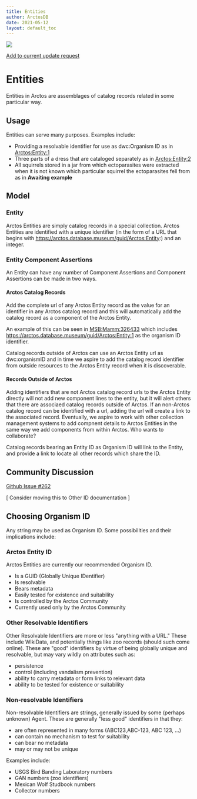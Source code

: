 ```yaml
---
title: Entities
author: ArctosDB
date: 2021-05-12
layout: default_toc
---
```


![](https://raw.githubusercontent.com/ArctosDB/documentation-wiki/gh-pages/tutorial_images/Bear%20Work%20in%20Progress.JPG)

[Add to current update request](https://github.com/ArctosDB/documentation-wiki/issues/262)

# Entities

Entities in Arctos are assemblages of catalog records related in some particular way.

## Usage

Entities can serve many purposes. Examples include:

 - Providing a resolvable identifier for use as dwc:Organism ID as in <a href="https://arctos.database.museum/guid/Arctos:Entity:1">Arctos:Entity:1</a>
 - Three parts of a dress that are cataloged separately as in <a href="https://arctos.database.museum/guid/Arctos:Entity:2">Arctos:Entity:2</a>
 - All squirrels stored in a jar from which ectoparasites were extracted when it is not known which particular squirrel the ectoparasites fell from as in **Awaiting example**

## Model

### Entity

Arctos Entities are simply catalog records in a special collection. Arctos Entities are identified with a unique identifier (in the form of a URL that begins with https://arctos.database.museum/guid/Arctos:Entity:) and an integer. 

### Entity Component Assertions

An Entity can have any number of Component Assertions and Component Assertions can be made in two ways.

#### Arctos Catalog Records

Add the complete url of any Arctos Entity record as the value for an identifier in any Arctos catalog record and this will automatically add the catalog record as a component of the Arctos Entity.

An example of this can be seen in <a href="https://arctos.database.museum/guid/MSB:Mamm:326433"> MSB:Mamm:326433</a> which includes https://arctos.database.museum/guid/Arctos:Entity:1 as the organism ID identifier.

Catalog records outside of Arctos can use an Arctos Entity url as dwc:organismID and in time we aspire to add the catalog record identifier from outside resources to the Arctos Entity record when it is discoverable.

#### Records Outside of Arctos

Adding identifiers that are not Arctos catalog record urls to the Arctos Entity directly will not add new component lines to the entity, but it will alert others that there are associaed catalog records outside of Arctos. If an non-Arctos catalog record can be identified with a url, adding the url will create a link to the associated record. Eventually, we aspire to work with other collection management systems to add compnent details to Arctos Entities in the same way we add components from within Arctos. Who wants to collaborate?

Catalog records bearing an Entity ID as Organism ID will link to the Entity, and provide a link to locate all other records which share the ID.

## Community Discussion

[Github Issue #262](https://github.com/ArctosDB/documentation-wiki/issues/262)

[ Consider moving this to Other ID documentation ]

## Choosing Organism ID

Any string may be used as Organism ID. Some possibilities and their implications include:

### Arctos Entity ID

Arctos Entities are currently our recommended Organism ID.

* Is a GUID (Globally Unique IDentifier)
* Is resolvable
* Bears metadata
* Easily tested for existence and suitability
* Is controlled by the Arctos Community
* Currently used only by the Arctos Community

### Other Resolvable Identifiers

Other Resolvable Identifiers are more or less "anything with a URL." These include WikiData, and potentially things like zoo records (should such come online). These are "good" identifiers by virtue of being globally unique and resolvable, but may vary wildly on attributes such as:

* persistence
* control (including vandalism prevention)
* ability to carry metadata or form links to relevant data
* ability to be tested for existence or suitability

### Non-resolvable Identifiers

Non-resolvable Identifiers are strings, generally issued by some (perhaps unknown) Agent. These are generally "less good" identifiers in that they:

* are often represented in many forms (ABC123,ABC-123, ABC 123, ...)
* can contain no mechanism to test for suitability
* can bear no metadata
* may or may not be unique

Examples include:

* USGS Bird Banding Laboratory numbers
* GAN numbers (zoo identifiers)
* Mexican Wolf Studbook numbers
* Collector numbers